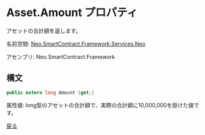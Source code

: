 # Asset.Amount プロパティ

アセットの合計額を返します。

名前空間: [Neo.SmartContract.Framework.Services.Neo](../../neo.md)

アセンブリ: Neo.SmartContract.Framework

## 構文

```c#
public extern long Amount {get;}
```

属性値: long型のアセットの合計額で、実際の合計額に10,000,000を掛けた値です。



[戻る](../Asset.md)
